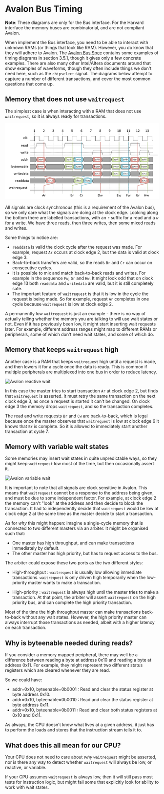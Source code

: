 Avalon Bus Timing
=================

**Note**: These diagrams are only for the Bus interface. For the Harvard interface
the memory buses are combinatorial, and are not compliant Avalon.

When implement the Bus interface, you need to be able to interact with unknown RAMs (or
things that look like RAM). However, you do know that they will adhere to Avalon.
The [Avalon Bus Spec](https://www.intel.com/content/dam/www/programmable/us/en/pdfs/literature/manual/mnl_avalon_spec.pdf) contains some examples of timing diagrams in section 3.5.1, though it gives
only a few concrete examples. There are also many other Intel/Altera documents around that show
examples of waveforms, though they often include things we don't need here, such as
the `chipselect` signal. The diagrams below attempt to capture a number of different
transactions, and cover the most common questions that come up.

Memory that does not use `waitrequest`
--------------------------------------

The simplest case is when interacting with a RAM that does not use `waitrequest`,
so it is always ready for transactions.

![Avalon bus waveforms with no waitstate](avalon-waveforms-no-wait.png)

All signals are clock synchronous (this is a requirement of the Avalon bus), so we
only care what the signals are doing at the clock edge. Looking along the bottom
there are labelled transactions, with an `r` suffix for a read and a `w` for a 
write. We have three reads, then three writes, then some mixed reads and writes.

Some things to notice are:

- `readdata` is valid the clock cycle after the request was made. For example, request `Ar`
  occurs at clock edge 2, but the data is valid at clock edge 3.
- Back-to-back transfers are valid, so the reads `Br` and `Cr` can occur on consecutive
  cycles.
- It is possible to mix and match back-to-back reads and writes. For example in the
  sequence `Fw`, `Gr` and `Hw`. It might look odd that on clock edge 13 both `readdata`
  and `writedata` are valid, but it is still completely safe.
- The important feature of `waitrequest` is that it is low in the cycle the request
  is being made. So for example, request `Ar` completes in one cycle because `waitrequest`
  is low at clock edge 2.

A permanently low `waitrequest` is just an example - there is no way of actually
telling whether the memory you are talking to will use wait states or not. Even
if it has previously been low, it might start inserting wait requests later. For
example, different address ranges might map to different RAMs or peripherals,
some of which don't need wait states, and some of which do.

Memory that keeps `waitrequest` high
------------------------------------

Another case is a RAM that keeps `waitrequest` high until a request is made, and
then lowers it for a cycle once the data is ready. This is common if multiple
peripherals are multiplexed into one bus in order to reduce latency.

![Avalon reactive wait](!avalon-waveforms-reactive-wait.png)

In this case the master tries to start transaction `Ar` at clock edge 2, but
finds that `waitrequest` is asserted. It must retry the same transaction on the
next clock edge 3, as once a request is started it can't be changed. On clock
edge 3 the memory drops `waitrequest`, and so the transaction completes.

The read and write requests `Br` and `Cw` are back-to-back, which is legal
because once the master observes that `waitrequest` is low at clock edge
6 it knows that `Br` is complete. So it is allowed to immediately start
another transaction at cycle 7.

Memory with variable wait states
-------------------------------

Some memories may insert wait states in quite unpredictable ways, so they
might keep `waitrequest` low most of the time, but then occasionally assert it.

![Avalon variable wait](!avalon-waveforms-variable-wait.png)

It is important to note that all signals are clock sensitive in Avalon. This
means that `waitrequest` cannot be a response to the address being given,
and must be due to some independent factor. For example, at clock edge 2
the memory can't "look" at the address and then decide to block the transaction.
It had to independently decide that `waitrequest` would be low at clock
edge 2 at the same time as the master decide to start a transaction.

As for _why_ this might happen: imagine a single-cycle memory that is connected to
two different masters via an arbiter. It might be organised such that:

- One master has high throughput, and can make transactions immediately by default.
- The other master has high priority, but has to request access to the bus.

The arbiter could expose these two ports as the two different styles:

- High-throughput : `waitrequest` is usually low allowing immediate transactions.
  `waitrequest` is only driven high temporarily when the low-priority master
  wants to make a transaction.

- High-priority : `waitrequest` is always high until the master tries to make
  a transaction. At that point, the arbiter will assert `waitrequest` on the
  high priority bus, and can complete the high priority transaction.

Most of the time the high throughput master can make transactions back-to-back
without any wait states. However, the high priority master can always interrupt
those transactions as needed, albeit with a higher latency on each transaction.

Why is byteenable needed during reads?
--------------------------------------

If you consider a memory mapped peripheral, there may well be a difference
between reading a byte at address 0x10 and reading a byte at address 0x11.
For example, they might represent two different status registers which are
cleared whenever they are read.

So we could have:

- addr=0x10, byteenable=0b0001 : Read and clear the status register at byte address 0x10.
- addr=0x10, byteenable=0b0010 : Read and clear the status register at byte address 0x11.
- addr=0x10, byteenable=0b0011 : Read and clear both status registers at 0x10 and 0x11.

As always, the CPU doesn't know what lives at a given address, it just has to
perform the loads and stores that the instruction stream tells it to.

What does this all mean for our CPU?
------------------------------------

Your CPU does not need to care about _why_ `waitrequest` might be asserted, nor
is there any way to detect whether `waitrequest` will always be low, or reactive,
or variable.

If your CPU assumes `waitrequest` is always low, then it will still pass most tests
for instruction logic, but might fail some that explicitly look for ability to
work with wait states.

